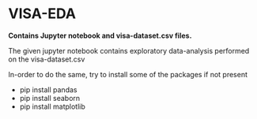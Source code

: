 # VISA-EDA

<b>Contains Jupyter notebook and visa-dataset.csv files.</b>

The given jupyter notebook contains exploratory data-analysis performed on the visa-dataset.csv

In-order to do the same, try to install some of the packages if not present

* pip install pandas
* pip install seaborn
* pip install matplotlib
